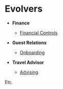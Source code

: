 # Evolvers

* **Finance**
  * [Financial Controls]()

* **Guest Relations**
  * [Onboarding]()

* **Travel Advisor**
  * [Advising]()

Etc.
